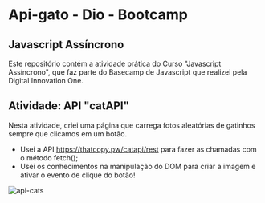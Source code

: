 # Api-gato - Dio - Bootcamp
## Javascript Assíncrono
Este repositório contém a atividade prática do Curso "Javascript Assíncrono", que faz parte do Basecamp de Javascript que realizei pela Digital Innovation One.

## Atividade: API "catAPI"
Nesta atividade, criei uma página que carrega fotos aleatórias de gatinhos sempre que clicamos em um botão.
- Usei a API https://thatcopy.pw/catapi/rest para fazer as chamadas com o método fetch();
- Usei os conhecimentos na manipulação do DOM para criar a imagem e ativar o evento de clique do botão!

![api-cats](https://user-images.githubusercontent.com/49570180/168882888-10e9daa2-4385-44a6-984d-2909d36060f5.gif)

